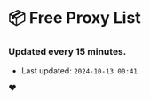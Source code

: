 # :package: Free Proxy List
### Updated every 15 minutes.

- Last updated: `2024-10-13 00:41`

:heart:
